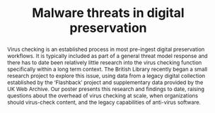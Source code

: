 ---
abstract: Virus checking is an established process in most pre-ingest digital preservation
  workflows. It is typically included as part of a general threat model response and
  there has to date been relatively little research into the virus checking function
  specifically within a long term context. The British Library recently began a small
  research project to explore this issue, using data from a legacy digital collection
  established by the ‘Flashback’ project and supplementary data provided by the UK
  Web Archive. Our poster presents this research and findings to date, raising questions
  about the overhead of virus checking at scale, when organizations should virus-check
  content, and the legacy capabilities of anti-virus software.
creators:
- Evanthia Samaras
- Michael Day
- Maureen Pennock
date: null
document_url: https://services.phaidra.univie.ac.at/api/object/o:1079745/download
grand_parent: iPRES
institutions: []
keywords: []
landing_page_url: https://phaidra.univie.ac.at/o:1079745
language: eng
layout: publication
license: CC BY 4.0 International
notes_url: null
parent: iPRES 2019
publication_type: poster
size: 137580
slides_url: null
source_name: iPRES
stream_url: null
title: 'Malware threats in digital preservation '
year: 2019
---